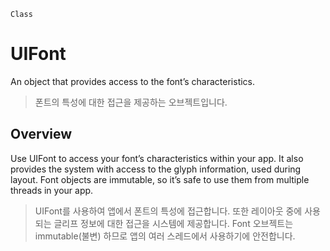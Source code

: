 `Class`

# UIFont

An object that provides access to the font’s characteristics.

> 폰트의 특성에 대한 접근을 제공하는 오브젝트입니다.

## Overview

Use UIFont to access your font’s characteristics within your app. It also provides the system with access to the glyph information, used during layout. Font objects are immutable, so it’s safe to use them from multiple threads in your app.

> UIFont를 사용하여 앱에서 폰트의 특성에 접근합니다. 또한 레이아웃 중에 사용되는 글리프 정보에 대한 접근을 시스템에 제공합니다. Font 오브젝트는 immutable(불변) 하므로 앱의 여러 스레드에서 사용하기에 안전합니다.